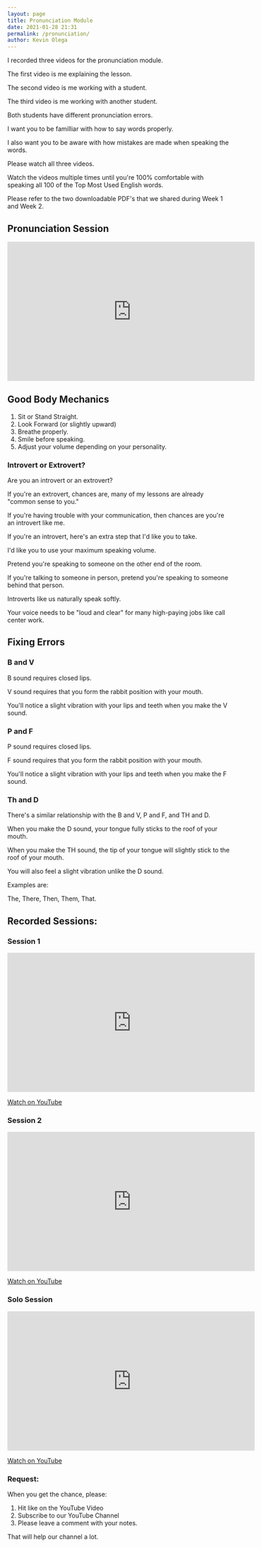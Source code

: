 ```yaml
--- 
layout: page
title: Pronunciation Module
date: 2021-01-28 21:31
permalink: /pronunciation/ 
author: Kevin Olega 
--- 
```

I recorded three videos for the pronunciation module.

The first video is me explaining the lesson.

The second video is me working with a student.

The third video is me working with another student.

Both students have different pronunciation errors.

I want you to be familliar with how to say words properly.

I also want you to be aware with how mistakes are made when speaking the words. 

Please watch all three videos.

Watch the videos multiple times until you're 100% comfortable with speaking all 100 of the Top Most Used English words.

Please refer to the two downloadable PDF's that we shared during Week 1 and Week 2.

## Pronunciation Session

<iframe width="560" height="315" src="https://www.youtube.com/embed/xBFxOATikEI" frameborder="0" allow="accelerometer; autoplay; clipboard-write; encrypted-media; gyroscope; picture-in-picture" allowfullscreen></iframe>

## Good Body Mechanics

1. Sit or Stand Straight.
2. Look Forward (or slightly upward)
3. Breathe properly.
4. Smile before speaking.
5. Adjust your volume depending on your personality.

### Introvert or Extrovert?

Are you an introvert or an extrovert?

If you're an extrovert, chances are, many of my lessons are already "common sense to you."

If you're having trouble with your communication, then chances are you're an introvert like me.

If you're an introvert, here's an extra step that I'd like you to take.

I'd like you to use your maximum speaking volume.

Pretend you're speaking to someone on the other end of the room.

If you're talking to someone in person, pretend you're speaking to someone behind that person.

Introverts like us naturally speak softly.

Your voice needs to be "loud and clear" for many high-paying jobs like call center work.

## Fixing Errors

### B and V

B sound requires closed lips.

V sound requires that you form the rabbit position with your mouth. 

You'll notice a slight vibration with your lips and teeth when you make the V sound.



### P and F

P sound requires closed lips.

F sound requires that you form the rabbit position with your mouth.

You'll notice a slight vibration with your lips and teeth when you make the F sound.


### Th and D

There's a similar relationship with the B and V, P and F, and TH and D.

When you make the D sound, your tongue fully sticks to the roof of your mouth.

When you make the TH sound, the tip of your tongue will slightly stick to the roof of your mouth. 

You will also feel a slight vibration unlike the D sound.

Examples are:

The, There, Then, Them, That.

## Recorded Sessions:

### Session 1

<iframe width="560" height="315" src="https://www.youtube.com/embed/j2r-JNolL5w" frameborder="0" allow="accelerometer; autoplay; clipboard-write; encrypted-media; gyroscope; picture-in-picture" allowfullscreen></iframe>

[Watch on YouTube](https://youtu.be/j2r-JNolL5w)

### Session 2

<iframe width="560" height="315" src="https://www.youtube.com/embed/fezqHqAwKqY" frameborder="0" allow="accelerometer; autoplay; clipboard-write; encrypted-media; gyroscope; picture-in-picture" allowfullscreen></iframe>

[Watch on YouTube](https://youtu.be/fezqHqAwKqY)

### Solo Session

<iframe width="560" height="315" src="https://www.youtube.com/embed/xBFxOATikEI" frameborder="0" allow="accelerometer; autoplay; clipboard-write; encrypted-media; gyroscope; picture-in-picture" allowfullscreen></iframe>


[Watch on YouTube](https://youtu.be/xBFxOATikEI)

### Request:

When you get the chance, please:

1. Hit like on the YouTube Video
2. Subscribe to our YouTube Channel
3. Please leave a comment with your notes.

That will help our channel a lot.